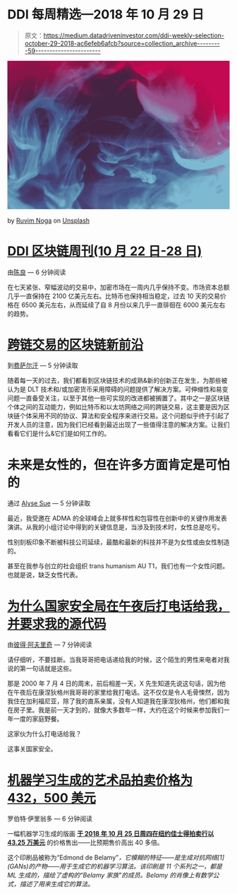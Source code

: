 # DDI 每周精选—2018 年 10 月 29 日

> 原文：<https://medium.datadriveninvestor.com/ddi-weekly-selection-october-29-2018-ac6efeb6afcb?source=collection_archive---------59----------------------->

![](img/b2a15180107793b295d4a9de112a62df.png)

by [Ruvim Noga](https://unsplash.com/@ruvimnogaphoto?utm_source=medium&utm_medium=referral) on [Unsplash](https://unsplash.com?utm_source=medium&utm_medium=referral)

# [DDI 区块链周刊(10 月 22 日-28 日)](https://www.datadriveninvestor.com/2018/10/29/ddi-blockchain-weekly-october-22nd-28th/)

由[陈良](https://www.datadriveninvestor.com/author/tadmin/) — 6 分钟阅读

在七天紧张、窄幅波动的交易中，加密市场在一周内几乎保持不变。市场资本总额几乎一直保持在 2100 亿美元左右。比特币也保持相当稳定，过去 10 天的交易价格在 6500 美元左右，从而延续了自 8 月份以来几乎一直徘徊在 6000 美元左右的趋势。

# [跨链交易的区块链新前沿](https://www.datadriveninvestor.com/2018/10/26/the-new-blockchain-frontier-of-cross-chain-transactions/)

到[费萨尔汗](https://www.datadriveninvestor.com/author/faisal/) — 5 分钟读取

随着每一天的过去，我们都看到区块链技术的成熟&新的创新正在发生，为那些被认为是 DLT 技术和/或加密货币采用障碍的问题提供了解决方案。可伸缩性和易变问题一直备受关注，以至于其他一些可实现的改进都被搁置了。其中之一是区块链个体之间的互动能力，例如比特币和以太坊网络之间的跨链交易，这主要是因为区块链个体采用不同的协议、算法和安全程序来进行交易。这个问题似乎终于引起了开发人员的注意，因为我们已经看到最近出现了一些值得注意的解决方案。让我们看看它们是什么&它们是如何工作的。

# 未来是女性的，但在许多方面肯定是可怕的

通过 [Alyse Sue](https://medium.com/@alyse.sue) — 5 分钟读取

最近，我受邀在 ADMA 的全球峰会上就多样性和包容性在创新中的关键作用发表演讲。从我的小组讨论中得到的关键信息是，当涉及到技术时，女性总是吃亏。

性别刻板印象不断被科技公司延续，最酷和最新的科技并不是为女性或由女性制造的。

甚至在我参与创立的社会组织 trans humanism AU T1，我们也有一个女性问题。也就是说，缺乏女性代表。

# [为什么国家安全局在午夜后打电话给我，并要求我的源代码](https://medium.com/datadriveninvestor/why-the-nsa-called-me-after-midnight-and-requested-my-source-code-f7076c59ab3d)

由[彼得·阿夫里奇](https://medium.com/@peteravritch) — 7 分钟阅读

请仔细听，不要挂断。当我哥哥把电话递给我的时候，这个陌生的男性来电者对我说的第一句话就是这些。

那是 2000 年 7 月 4 日的周末，前后相差一天，X 先生知道先说这句话，因为他在午夜后在康涅狄格州我哥哥的家里给我打电话。这不仅仅是令人毛骨悚然，因为我住在加利福尼亚，除了我的直系亲属，没有人知道我在康涅狄格州，他们都和我在房子里。我是前一天才到的，就像大多数年一样，大约在这个时候来参加我们一年一度的家庭野餐。

这家伙为什么打电话给我？

这事关国家安全。

# [机器学习生成的艺术品拍卖价格为 432，500 美元](https://medium.com/datadriveninvestor/machine-learning-generated-artwork-auctions-off-for-432-500-c377be74146f)

罗伯特·伊里翁多 — 6 分钟阅读

一幅机器学习生成的版画 [**于 2018 年 10 月 25 日周四在纽约佳士得拍卖行以 43.25 万美元**](https://www.christies.com/Lotfinder/lot_details.aspx?sid=&intObjectID=6166184&T=Lot&language=en) 的价格售出——比预期售价高出 40 多倍。

这个印刷品被称为“Edmond de Belamy”*，它模糊的特征——是生成对抗网络[1] (GANs)的产物——用于生成它的机器学习算法。该印刷是 11 个系列之一，都是 ML 生成的，描绘了虚构的“Belamy 家族”的成员。Belamy 的肖像上有数学公式，描述了用来生成它的算法。*